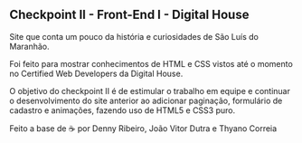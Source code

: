 ## Checkpoint II - Front-End I - Digital House

Site que conta um pouco da história e curiosidades de São Luís do Maranhão.

Foi feito para mostrar conhecimentos de HTML e CSS vistos até o momento no Certified Web Developers da Digital House.

O objetivo do checkpoint II é de estimular o trabalho em equipe e continuar o desenvolvimento do site anterior ao adicionar paginação, formulário de cadastro e animações, fazendo uso de HTML5 e CSS3 puro.

Feito a base de ☕ por Denny Ribeiro, João Vitor Dutra e Thyano Correia
